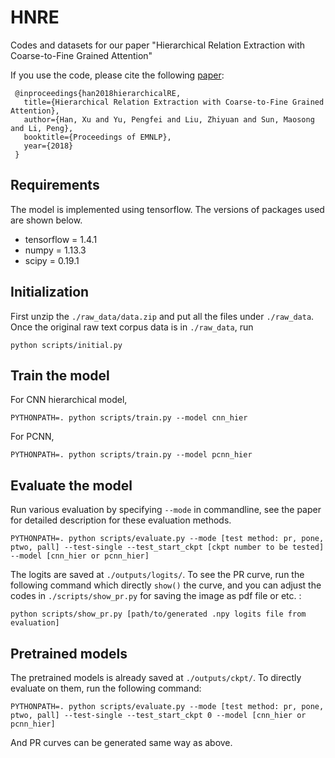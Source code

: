 # HNRE
Codes and datasets for our paper "Hierarchical Relation Extraction with Coarse-to-Fine Grained Attention"

If you use the code, please cite the following [paper](http://aclweb.org/anthology/D18-1247):

```
 @inproceedings{han2018hierarchicalRE,
   title={Hierarchical Relation Extraction with Coarse-to-Fine Grained Attention},
   author={Han, Xu and Yu, Pengfei and Liu, Zhiyuan and Sun, Maosong and Li, Peng},
   booktitle={Proceedings of EMNLP},
   year={2018}
 }
```


## Requirements

The model is implemented using tensorflow. The versions of packages used are shown below.

* tensorflow = 1.4.1
* numpy = 1.13.3
* scipy = 0.19.1

## Initialization

First unzip the `./raw_data/data.zip` and put all the files under `./raw_data`. Once the original raw text corpus data is in `./raw_data`, run

    python scripts/initial.py

## Train the model
For CNN hierarchical model,
    
    PYTHONPATH=. python scripts/train.py --model cnn_hier

For PCNN,

    PYTHONPATH=. python scripts/train.py --model pcnn_hier

## Evaluate the model

Run various evaluation by specifying `--mode` in commandline, see the paper for detailed description for these evaluation methods.

    PYTHONPATH=. python scripts/evaluate.py --mode [test method: pr, pone, ptwo, pall] --test-single --test_start_ckpt [ckpt number to be tested] --model [cnn_hier or pcnn_hier]

The logits are saved at `./outputs/logits/`. To see the PR curve, run the following command which directly `show()` the curve, and you can adjust the codes in `./scripts/show_pr.py` for saving the image as pdf file or etc. :
    
    python scripts/show_pr.py [path/to/generated .npy logits file from evaluation]

## Pretrained models

The pretrained models is already saved at `./outputs/ckpt/`. To directly evaluate on them, run the following command:

    PYTHONPATH=. python scripts/evaluate.py --mode [test method: pr, pone, ptwo, pall] --test-single --test_start_ckpt 0 --model [cnn_hier or pcnn_hier]

And PR curves can be generated same way as above.

